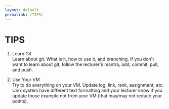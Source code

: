 ```yaml
---
layout: default
permalink: /TIPS/
---
```


# TIPS
1. Learn Git<br>
Learn about git. What is it, how to use it, and branching. If you don't want to learn about git, follow the lecturer's mantra, add, commit, pull, and push.

2. Use Your VM<br>
Try to do everything on your VM. Update log, link, rank, assignment, etc. Unix system have different text formatting and your lecturer know if you update those example not from your VM (that may/may not reduce your points).
